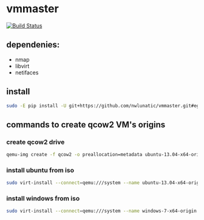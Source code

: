 # vmmaster
[![Build Status](https://travis-ci.org/nwlunatic/vmmaster.svg)](https://travis-ci.org/nwlunatic/vmmaster)

## dependenies:
+ nmap
+ libvirt
+ netifaces

## install
```bash
sudo -E pip install -U git+https://github.com/nwlunatic/vmmaster.git#egg=vmmaster
```

## commands to create qcow2 VM's origins
### create qcow2 drive
```bash
qemu-img create -f qcow2 -o preallocation=metadata ubuntu-13.04-x64-origin.qcow2 8G
```
### install ubuntu from iso
```bash
sudo virt-install --connect=qemu:///system --name ubuntu-13.04-x64-origin --network=bridge:virbr0 --ram 2048 --vcpus 2 --disk path=/home/vmmaster/vmmaster/origins/ubuntu-13.04-x64-origin.qcow2,format=qcow2,bus=virtio,cache=none --cdrom /home/vmmaster/ubuntu-13.04-desktop-amd64.iso --vnc --accelerate --os-type=linux --os-variant=generic26 --hvm
```
### install windows from iso
```bash
sudo virt-install --connect=qemu:///system --name windows-7-x64-origin --network=bridge:virbr0 --ram 2048 --vcpus 2 --disk path=/home/vmmaster/vmmaster/origins/windows-7-x64-origin.qcow2,format=qcow2,bus=virtio,cache=none --cdrom /home/vmmaster/Win7x64sp1oem.iso --disk path=/home/vmmaster/virtio-win-0.1-65.iso,device=cdrom,perms=ro --vnc --accelerate --os-type=windows --os-variant=win7 --hvm
```
